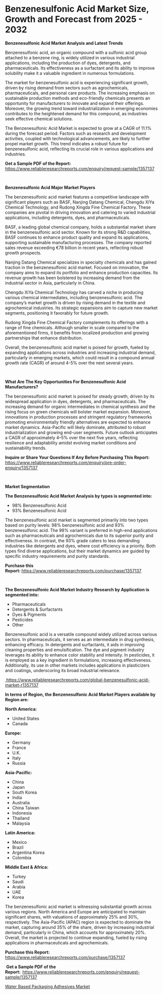 <p><h1>Benzenesulfonic Acid Market Size, Growth and Forecast from 2025 - 2032</h1></p><p><strong>Benzenesulfonic Acid Market Analysis and Latest Trends</strong></p>
<p><p>Benzenesulfonic acid, an organic compound with a sulfonic acid group attached to a benzene ring, is widely utilized in various industrial applications, including the production of dyes, detergents, and pharmaceuticals. Its effectiveness as a surfactant and its ability to improve solubility make it a valuable ingredient in numerous formulations. </p><p>The market for benzenesulfonic acid is experiencing significant growth, driven by rising demand from sectors such as agrochemicals, pharmaceuticals, and personal care products. The increasing emphasis on sustainable production methods and eco-friendly chemicals presents an opportunity for manufacturers to innovate and expand their offerings. Moreover, the growing trend toward industrialization in emerging economies contributes to the heightened demand for this compound, as industries seek effective chemical solutions.</p><p>The Benzenesulfonic Acid Market is expected to grow at a CAGR of 11.1% during the forecast period. Factors such as research and development activities, coupled with technological advancements, are likely to further propel market growth. This trend indicates a robust future for benzenesulfonic acid, reflecting its crucial role in various applications and industries.</p></p>
<p><strong>Get a Sample PDF of the Report:&nbsp;</strong> <a href="https://www.reliableresearchreports.com/enquiry/request-sample/1357137?utm_campaign=3020&utm_medium=2&utm_source=Github&utm_content=ia&utm_term=31032025&utm_id=benzenesulfonic-acid">https://www.reliableresearchreports.com/enquiry/request-sample/1357137</a></p>
<p>&nbsp;</p>
<p><strong>Benzenesulfonic Acid Major Market Players</strong></p>
<p><p>The benzenesulfonic acid market features a competitive landscape with significant players such as BASF, Nanjing Datang Chemical, Chengdu XiYa Chemical Technology, and Rudong Xingda Fine Chemical Factory. These companies are pivotal in driving innovation and catering to varied industrial applications, including detergents, dyes, and pharmaceuticals.</p><p>BASF, a leading global chemical company, holds a substantial market share in the benzenesulfonic acid sector. Known for its strong R&D capabilities, BASF continues to enhance product quality and expand its applications, supporting sustainable manufacturing processes. The company reported sales revenue exceeding €78 billion in recent years, reflecting robust growth prospects.</p><p>Nanjing Datang Chemical specializes in specialty chemicals and has gained traction in the benzenesulfonic acid market. Focused on innovation, the company aims to expand its portfolio and enhance production capacities. Its revenue growth has been bolstered by increasing demand from the industrial sector in Asia, particularly in China.</p><p>Chengdu XiYa Chemical Technology has carved a niche in producing various chemical intermediates, including benzenesulfonic acid. The company’s market growth is driven by rising demand in the textile and agrochemical industries. Its strategic expansions aim to capture new market segments, positioning it favorably for future growth.</p><p>Rudong Xingda Fine Chemical Factory complements its offerings with a range of fine chemicals. Although smaller in scale compared to the aforementioned firms, it benefits from localized production and growing partnerships that enhance distribution.</p><p>Overall, the benzenesulfonic acid market is poised for growth, fueled by expanding applications across industries and increasing industrial demand, particularly in emerging markets, which could result in a compound annual growth rate (CAGR) of around 4-5% over the next several years.</p></p>
<p>&nbsp;</p>
<p><strong>What Are The Key Opportunities For Benzenesulfonic Acid Manufacturers?</strong></p>
<p><p>The benzenesulfonic acid market is poised for steady growth, driven by its widespread application in dyes, detergents, and pharmaceuticals. The increasing demand for organic intermediates in chemical synthesis and the rising focus on green chemicals will bolster market expansion. Moreover, innovations in production processes and stringent regulatory frameworks promoting environmentally friendly alternatives are expected to enhance market dynamics. Asia-Pacific will likely dominate, attributed to robust industrialization and growing end-user segments. Future outlook anticipates a CAGR of approximately 4–5% over the next five years, reflecting resilience and adaptability amidst evolving market conditions and sustainability trends.</p></p>
<p><strong>Inquire or Share Your Questions If Any Before Purchasing This Report:</strong> <a href="https://www.reliableresearchreports.com/enquiry/pre-order-enquiry/1357137?utm_campaign=3020&utm_medium=2&utm_source=Github&utm_content=ia&utm_term=31032025&utm_id=benzenesulfonic-acid">https://www.reliableresearchreports.com/enquiry/pre-order-enquiry/1357137</a></p>
<p>&nbsp;</p>
<p><strong>Market Segmentation</strong></p>
<p><strong>The Benzenesulfonic Acid Market Analysis by types is segmented into:</strong></p>
<p><ul><li>98% Benzenesulfonic Acid</li><li>93% Benzenesulfonic Acid</li></ul></p>
<p><p>The benzenesulfonic acid market is segmented primarily into two types based on purity levels: 98% benzenesulfonic acid and 93% benzenesulfonic acid. The 98% variant is preferred in high-end applications such as pharmaceuticals and agrochemicals due to its superior purity and effectiveness. In contrast, the 93% grade caters to less demanding industries like detergents and dyes, where cost efficiency is a priority. Both types find diverse applications, but their market dynamics are guided by specific industry requirements and purity standards.</p></p>
<p><strong>Purchase this Report:&nbsp;</strong><a href="https://www.reliableresearchreports.com/purchase/1357137?utm_campaign=3020&utm_medium=2&utm_source=Github&utm_content=ia&utm_term=31032025&utm_id=benzenesulfonic-acid">https://www.reliableresearchreports.com/purchase/1357137</a></p>
<p>&nbsp;</p>
<p><strong>The Benzenesulfonic Acid Market Industry Research by Application is segmented into:</strong></p>
<p><ul><li>Pharmaceuticals</li><li>Detergents & Surfactants</li><li>Dyes & Pigments</li><li>Pesticides</li><li>Other</li></ul></p>
<p><p>Benzenesulfonic acid is a versatile compound widely utilized across various sectors. In pharmaceuticals, it serves as an intermediate in drug synthesis, enhancing efficacy. In detergents and surfactants, it aids in improving cleaning properties and emulsification. The dye and pigment industry leverages its ability to enhance color stability and intensity. In pesticides, it is employed as a key ingredient in formulations, increasing effectiveness. Additionally, its use in other markets includes applications in plasticizers and coatings, underscoring its broad industrial relevance.</p></p>
<p><a href="https://www.reliableresearchreports.com/global-benzenesulfonic-acid-market-r1357137?utm_campaign=3020&utm_medium=2&utm_source=Github&utm_content=ia&utm_term=31032025&utm_id=benzenesulfonic-acid">&nbsp;https://www.reliableresearchreports.com/global-benzenesulfonic-acid-market-r1357137</a></p>
<p><strong>In terms of Region, the Benzenesulfonic Acid Market Players available by Region are:</strong></p>
<p>
    <p> <strong> North America: </strong>
        <ul>
            <li>United States</li>
            <li>Canada</li>
        </ul>
        </p> 
    <p> <strong> Europe: </strong>
        <ul>
            <li>Germany</li>
            <li>France</li>
            <li>U.K.</li>
            <li>Italy</li>
            <li>Russia</li>
        </ul>
        </p> 
    <p> <strong> Asia-Pacific: </strong>
        <ul>
            <li>China</li>
            <li>Japan</li>
            <li>South Korea</li>
            <li>India</li>
            <li>Australia</li>
            <li>China Taiwan</li>
            <li>Indonesia</li>
            <li>Thailand</li>
            <li>Malaysia</li>
        </ul>
        </p> 
    <p> <strong> Latin America: </strong>
        <ul>
            <li>Mexico</li>
            <li>Brazil</li>
            <li>Argentina Korea</li>
            <li>Colombia</li>
        </ul>
        </p> 
    <p> <strong> Middle East & Africa: </strong>
        <ul>
            <li>Turkey</li>
            <li>Saudi</li>
            <li>Arabia</li>
            <li>UAE</li>
            <li>Korea</li>
        </ul>
    </p>
    </p>
<p><p>The benzenesulfonic acid market is witnessing substantial growth across various regions. North America and Europe are anticipated to maintain significant shares, with valuations of approximately 25% and 30%, respectively. The Asia-Pacific (APAC) region is expected to dominate the market, capturing around 35% of the share, driven by increasing industrial demand, particularly in China, which accounts for approximately 20%. Overall, the market is projected to continue expanding, fueled by rising applications in pharmaceuticals and agrochemicals.</p></p>
<p><strong>Purchase this Report: </strong><a href="https://www.reliableresearchreports.com/purchase/1357137?utm_campaign=3020&utm_medium=2&utm_source=Github&utm_content=ia&utm_term=31032025&utm_id=benzenesulfonic-acid">https://www.reliableresearchreports.com/purchase/1357137</a></p>
<p>&nbsp;<strong>Get a Sample PDF of the Report:&nbsp;&nbsp;</strong><a href="https://www.reliableresearchreports.com/enquiry/request-sample/1357137?utm_campaign=3020&utm_medium=2&utm_source=Github&utm_content=ia&utm_term=31032025&utm_id=benzenesulfonic-acid">https://www.reliableresearchreports.com/enquiry/request-sample/1357137</a></p>
<p><strong></strong></p>
<p><p><a href="https://github.com/zitanebeibit9/Market-Research-Report-List-1/blob/main/water-based-packaging-adhesives-market.md?utm_campaign=3020&utm_medium=2&utm_source=Github&utm_content=ia&utm_term=31032025&utm_id=benzenesulfonic-acid">Water Based Packaging Adhesives Market</a></p></p>